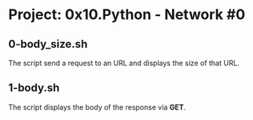 # Project: 0x10.Python - Network #0

## 0-body_size.sh

The script send a request to an URL and displays the size of that URL.

## 1-body.sh

The script displays the body of the response via **GET**.